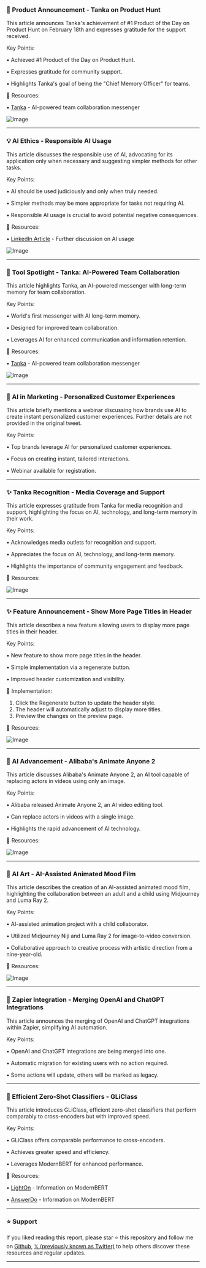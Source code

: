 ### 🚀 Product Announcement - Tanka on Product Hunt

This article announces Tanka's achievement of #1 Product of the Day on Product Hunt on February 18th and expresses gratitude for the support received.

Key Points:

• Achieved #1 Product of the Day on Product Hunt.


•  Expresses gratitude for community support.


• Highlights Tanka's goal of being the "Chief Memory Officer" for teams.


🔗 Resources:

• [Tanka](https://www.tanka.chat/) - AI-powered team collaboration messenger


![Image](https://pbs.twimg.com/media/GkNrp9wbUAMABJB?format=jpg&name=small)


---

### 💡 AI Ethics - Responsible AI Usage

This article discusses the responsible use of AI, advocating for its application only when necessary and suggesting simpler methods for other tasks.

Key Points:

• AI should be used judiciously and only when truly needed.


• Simpler methods may be more appropriate for tasks not requiring AI.


• Responsible AI usage is crucial to avoid potential negative consequences.


🔗 Resources:

• [LinkedIn Article](https://linkedin.com/pulse/game-nodes-vue-ai-gcqrc…) -  Further discussion on AI usage


![Image](https://pbs.twimg.com/media/GkNtPrHaEAABMH4?format=png&name=small)


---

### 🚀 Tool Spotlight - Tanka: AI-Powered Team Collaboration

This article highlights Tanka, an AI-powered messenger with long-term memory for team collaboration.

Key Points:

•  World's first messenger with AI long-term memory.


• Designed for improved team collaboration.


• Leverages AI for enhanced communication and information retention.


🔗 Resources:

• [Tanka](https://www.tanka.chat/) - AI-powered team collaboration messenger


![Image](https://pbs.twimg.com/ext_tw_video_thumb/1892473903756562433/pu/img/9OCHw-5c54oHAKFX.jpg)


---

### 🤖 AI in Marketing - Personalized Customer Experiences

This article briefly mentions a webinar discussing how brands use AI to create instant personalized customer experiences.  Further details are not provided in the original tweet.

Key Points:

•  Top brands leverage AI for personalized customer experiences.


•  Focus on creating instant, tailored interactions.


• Webinar available for registration.


---

### ✨ Tanka Recognition - Media Coverage and Support

This article expresses gratitude from Tanka for media recognition and support, highlighting the focus on AI, technology, and long-term memory in their work.

Key Points:

• Acknowledges media outlets for recognition and support.


• Appreciates the focus on AI, technology, and long-term memory.


• Highlights the importance of community engagement and feedback.


🔗 Resources:

![Image](https://pbs.twimg.com/media/GkNjZUKbUAAglDY?format=jpg&name=small)


---

### ✨ Feature Announcement - Show More Page Titles in Header

This article describes a new feature allowing users to display more page titles in their header.

Key Points:

•  New feature to show more page titles in the header.


• Simple implementation via a regenerate button.


• Improved header customization and visibility.


🚀 Implementation:

1. Click the Regenerate button to update the header style.
2. The header will automatically adjust to display more titles.
3. Preview the changes on the preview page.


🔗 Resources:

![Image](https://pbs.twimg.com/ext_tw_video_thumb/1892465938500558848/pu/img/FaS2HOpJqHRnzvLi.jpg)


---

### 🤖 AI Advancement - Alibaba's Animate Anyone 2

This article discusses Alibaba's Animate Anyone 2, an AI tool capable of replacing actors in videos using only an image.

Key Points:

•  Alibaba released Animate Anyone 2, an AI video editing tool.


• Can replace actors in videos with a single image.


•  Highlights the rapid advancement of AI technology.


🔗 Resources:

![Image](https://pbs.twimg.com/ext_tw_video_thumb/1892430342746759168/pu/img/4V1HqQydRpOz4-id.jpg)


---

### 🤖 AI Art - AI-Assisted Animated Mood Film

This article describes the creation of an AI-assisted animated mood film, highlighting the collaboration between an adult and a child using Midjourney and Luma Ray 2.

Key Points:

• AI-assisted animation project with a child collaborator.


• Utilized Midjourney Niji and Luma Ray 2 for image-to-video conversion.


•  Collaborative approach to creative process with artistic direction from a nine-year-old.


🔗 Resources:

![Image](https://pbs.twimg.com/ext_tw_video_thumb/1892090764575842304/pu/img/vh-m_jZtarhG3HZ4.jpg)


---

### 🤖 Zapier Integration - Merging OpenAI and ChatGPT Integrations

This article announces the merging of OpenAI and ChatGPT integrations within Zapier, simplifying AI automation.

Key Points:

•  OpenAI and ChatGPT integrations are being merged into one.


•  Automatic migration for existing users with no action required.


•  Some actions will update, others will be marked as legacy.


---

### 🤖 Efficient Zero-Shot Classifiers - GLiClass

This article introduces GLiClass, efficient zero-shot classifiers that perform comparably to cross-encoders but with improved speed.

Key Points:

• GLiClass offers comparable performance to cross-encoders.


•  Achieves greater speed and efficiency.


• Leverages ModernBERT for enhanced performance.


🔗 Resources:

• [LightOn](https://lighton.io/) -  Information on ModernBERT


• [AnswerDo](https://answerdo.ai/) -  Information on ModernBERT


---

### ⭐️ Support

If you liked reading this report, please star ⭐️ this repository and follow me on [Github](https://github.com/Drix10), [𝕏 (previously known as Twitter)](https://x.com/DRIX_10_) to help others discover these resources and regular updates.

---